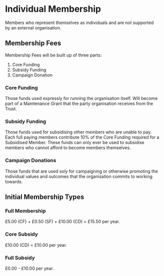 # Individual Membership

Members who represent themselves as individuals and are not supported by an external organisation.

## Membership Fees

Membership Fees will be built up of three parts:

1. Core Funding
2. Subsidy Funding
3. Campaign Donation

### Core Funding

Those funds used expressly for running the organisation itself. Will become part of a Maintenance Grant that the party organisation receives from the Trust.

### Subsidy Funding

Those funds used for subsidising other members who are unable to pay. Each full paying members contribute 10% of the Core Funding required for a Subsidised Member. These funds can only ever be used to subsidise members who cannot afford to become members themselves.

### Campaign Donations

Those funds that are used soly for campaigning or otherwise promoting the individual values and outcomes that the organisation commits to working towards.

## Initial Membership Types

### Full Membership

£5.00 (CF) + £0.50 (SF) + £10.00 (CD) = £15.50 per year.

### Core Subsidy

£10.00 (CD) = £10.00 per year.

### Full Subsidy

£0.00 - £10.00 per year.
